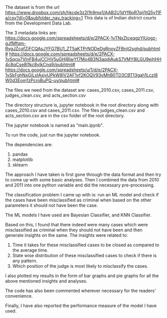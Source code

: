 The dataset is from the url https://www.dropbox.com/sh/hkcde3z2l1h9mq1/AAB2U1dYf6pR7qij1tQ5y11Fa/csv?dl=0&subfolder_nav_tracking=1
This data is of Indian district courts from the Development Data Lab.

The 3 metadata links are:
https://docs.google.com/spreadsheets/d/e/2PACX-1vTNxZtceqgzYlUogz-gJfMfqm-RygJZcqfZiFCQAsJYFG7BU1_ZT5aKTPrNODeDgRnoyZFBnjt2sghd/pubhtml#
https://docs.google.com/spreadsheets/d/e/2PACX-1vSqcp7VlnFB4ujCCHV5uGHjBlwYf7Mo4B3N3aqdiAukS7VMY8lLGU9ejhHH4c8qCse8l1kc8yIkCnq9/pubhtml#
https://docs.google.com/spreadsheets/u/1/d/e/2PACX-1vSkFghNxGjLxIAsjvUPkW8IV2AF1vf2KOQV93vMhB0TD3CBT13gah1LczI8W0d3Eom1zPcroBuPQ-uy/pubhtml#

The files we need from the dataset are: cases_2010.csv, cases_2011.csv, judges_clean.csv, and acts_section.csv

The directory structure is, jupyter notebook in the root directory along with cases_2010.csv and cases_2011.csv.
The files judges_clean.csv and acts_section.csv are in the csv folder of the root directory.

The jupyter notebook is named as "main.ipynb".

To run the code, just run the jupyter notebook.

The dependencies are:
1. pandas
2. matplotlib
3. sklearn

The approach I have taken is first gone through the data format and then try to come up with some basic analyses.
Then I combined the data from 2010 and 2011 into one python variable and did the necessary pre-processing.

The classification problem I came up with is: run an ML model and check if the cases have been misclassified as criminal when based on the other parameters it should not have been the case.

The ML models I have used are Bayesian Classifier, and KNN Classifier.

Based on this, I found that there indeed were many cases which were misclassified as criminal when they should not have been and then generate insights on the same.
The insights were related to:
1. Time it takes for these misclassified cases to be closed as compared to the average time.
2. State wise distribution of these misclassified cases to check if there is any pattern.
3. Which position of the judge is most likely to misclassify the cases.

I also plotted my results in the form of bar graphs and pie graphs for all the above mentioned insights and analyses.

The code has also been commented wherever necessary for the readers' convenience.

Finally, I have also reported the performance measure of the model I have used.

